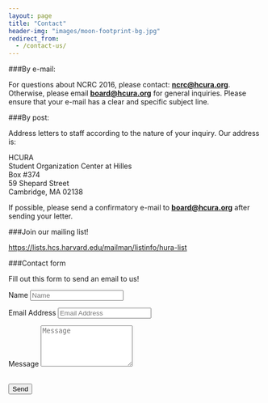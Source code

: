 ```yaml
---
layout: page
title: "Contact"
header-img: "images/moon-footprint-bg.jpg"
redirect_from:
  - /contact-us/
---
```


###By e-mail:

For questions about NCRC 2016, please contact: **ncrc@hcura.org**. Otherwise, please email **board@hcura.org** for general inquiries.  Please ensure that your e-mail has a clear and specific subject line.

###By post:

Address letters to staff according to the nature of your inquiry.  Our address is:
<dl>
   <dt>HCURA</dt>
   <dt>Student Organization Center at Hilles</dt>
   <dt>Box #374</dt>
   <dt>59 Shepard Street</dt>
   <dt>Cambridge, MA 02138</dt>
</dl>

If possible, please send a confirmatory e-mail to **board@hcura.org** after sending your letter.

###Join our mailing list!

https://lists.hcs.harvard.edu/mailman/listinfo/hura-list

###Contact form

Fill out this form to send an email to us!

<form action="//formspree.io/board@hcura.org"
      method="POST">
    <div class="row control-group">
        <div class="form-group col-xs-12 floating-label-form-group controls">
            <label>Name</label>
            <input type="text" class="form-control" placeholder="Name" id="name" required data-validation-required-message="Please enter your name.">
            <p class="help-block text-danger"></p>
        </div>
    </div>
    <div class="row control-group">
        <div class="form-group col-xs-12 floating-label-form-group controls">
            <label>Email Address</label>
            <input type="email" class="form-control" placeholder="Email Address" id="email" required data-validation-required-message="Please enter your email address.">
            <p class="help-block text-danger"></p>
        </div>
    </div>
    <div class="row control-group">
        <div class="form-group col-xs-12 floating-label-form-group controls">
            <label>Message</label>
            <textarea rows="5" name="body" class="form-control" placeholder="Message" id="message" required data-validation-required-message="Please enter a message."></textarea>
            <p class="help-block text-danger"></p>
        </div>
    </div>
    <input type="text" name="_gotcha" style="display:none" />
    <br>
    <div id="success"></div>
    <div class="row">
        <div class="form-group col-xs-12">
            <button type="submit" class="btn btn-default">Send</button>
        </div>
    </div>
</form>
